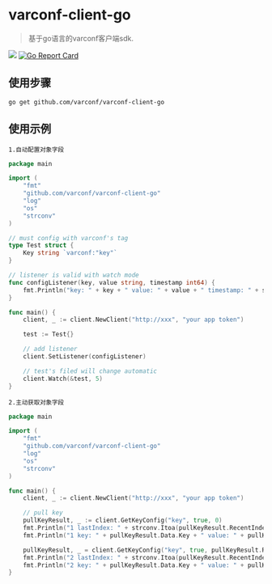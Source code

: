 # varconf-client-go
> 基于go语言的varconf客户端sdk.

![](https://img.shields.io/badge/language-go-cccfff.svg)
[![Go Report Card](https://goreportcard.com/badge/github.com/varconf/varconf-client-go)](https://goreportcard.com/report/github.com/varconf/varconf-client-go)

## 使用步骤
```
go get github.com/varconf/varconf-client-go
```

## 使用示例
`1.自动配置对象字段`
```go
package main

import (
	"fmt"
	"github.com/varconf/varconf-client-go"
	"log"
	"os"
	"strconv"
)

// must config with varconf's tag
type Test struct {
	Key string `varconf:"key"`
}

// listener is valid with watch mode
func configListener(key, value string, timestamp int64) {
	fmt.Println("key: " + key + " value: " + value + " timestamp: " + strconv.Itoa(int(timestamp)))
}

func main() {
	client, _ := client.NewClient("http://xxx", "your app token")

	test := Test{}

	// add listener
	client.SetListener(configListener)

	// test's filed will change automatic
	client.Watch(&test, 5)
}
```

`2.主动获取对象字段`
```go
package main

import (
	"fmt"
	"github.com/varconf/varconf-client-go"
	"log"
	"os"
	"strconv"
)

func main() {
	client, _ := client.NewClient("http://xxx", "your app token")

    // pull key
    pullKeyResult, _ := client.GetKeyConfig("key", true, 0)
    fmt.Println("1 lastIndex: " + strconv.Itoa(pullKeyResult.RecentIndex))
    fmt.Println("1 key: " + pullKeyResult.Data.Key + " value: " + pullKeyResult.Data.Value + " timestamp: " + strconv.Itoa(int(pullKeyResult.Data.Timestamp)))

    pullKeyResult, _ = client.GetKeyConfig("key", true, pullKeyResult.RecentIndex)
    fmt.Println("2 lastIndex: " + strconv.Itoa(pullKeyResult.RecentIndex))
    fmt.Println("2 key: " + pullKeyResult.Data.Key + " value: " + pullKeyResult.Data.Value + " timestamp: " + strconv.Itoa(int(pullKeyResult.Data.Timestamp)))
}
```

